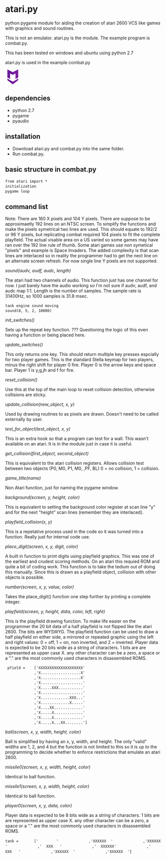 # atari.py
python pygame module for aiding the creation of atari 2600 VCS like games with graphics and sound routines.

This is not an emulator. atari.py is the module. The example program is combat.py.

This has been tested on windows and ubuntu using python 2.7

atari.py is used in the example combat.py


![alt text](https://github.com/adam-p/markdown-here/raw/master/src/common/images/icon48.png "Logo Title Text 1")


dependencies
------------
- python 2.7
- pygame
- pyaudio

installation
------------
 - Download atari.py and combat.py into the same folder.
 - Run combat.py.

basic structure in combat.py
----------------------------
```
from atari import *
initialization
pygame loop
```

command list
------------

Note: There are 160 X pixels and 104 Y pixels. There are suppose to be approximaetly 192 lines on an NTSC screen. To simplify the functions and make the pixels symetrical two lines are used. This should equate to 192/2 or 96 Y pixels, but replicating combat required 104 pixels to fit the complete playfield. The actual visable area on a US varied so some games may have ran over the 192 line rule of thumb. Some atari games use non symetical "pixels" and example is Space Invaders. The added complexity is that scan lines are interlaced so in reality the programmer had to get the next line on an alternate screen refresh. For now single line Y pixels are not supported.


*sound(audv, audf, audc, length)*

The atari had two channels of audio. This function just has one channel for now. I just barely have the audio working so I'm not sure if audv, audf, and audc map 1:1. Length is the number of samples. The sample rate is 31400Hz, so 1000 samples is 31.8 msec.

```
tank engine sound moving     
sound(8, 5, 2, 10000)
```


*init_switches()*

Sets up the repeat key function. ??? Questioning the logic of this even having a function or being placed here.

*update_switches()*

This only returns one key. This should return multiple key presses espcially for two player games. This is the standard Stella keymap for two players, minus the right shift for player 0 fire. Player 0 is the arrow keys and space bar. Player 1 is y,g,jh and f for fire. 

*reset_collision()*

Use this at the top of the main loop to reset collision detection, otherwise collisions are sticky.

*update_collision(new_object, x, y)*

Used by drawing routines to as pixels are drawn. Doesn't need to be called externally by user.

*test_for_object(test_object, x, y)*

This is an extra hook so that a program can test for a wall. This wasn't available on an atari. It is in the module just in case it is useful.

*get_collision(first_object, second_object)*

This is equivalent to the atari collision registers. Allows collision test between two objects (P0, M0, P1, M0, ,PF, BL) 0 = no collision, 1 = collision.

*game_title(name)*

Non Atari function, just for naming the pygame window.

*background(screen, y, height, color)*

This is equivalent to setting the background color register at scan line "y" and for the next "height" scan lines (remember they are interlaced).

*playfield_collision(x, y)*

This is a repetative process used in the code so it was turned into a function. Really just for internal code use.

*place_digit(screen, x, y, digit, color)*

A built in function to print digits using playfield graphics. This was one of the earliest and crudest scoring methods. On an atari this requied ROM and quite a bit of coding work. This function is to take the tedium out of doing this manually. Since this is drawn as a playfield object, collision with other objects is possible.

*number(screen, x, y, value, color)*

Takes the place_digit() function one step further by printing a complete integer.

*playfield(screen, y, height, data, color, left, right)*

This is the playfield drawing function. To make life easier on the programmer the 20 bit data of a half playfield is not flipped like the atari 2600. The bits are WYSWYG. The playfield function can be used to draw a half playfield on either side, a mirrored or repeated graphic using the left and right values: 0 = off, 1 = on, non inverted, and 2 = inverted.
Player data is expected to be 20 bits wide as a string of characters. 1 bits are are represented as upper case X. any other character can be a zero, a space or a "." are the most commonly used characters in disassembled ROMS. 

```
 pfield =    ['XXXXXXXXXXXXXXXXXXXX' 
             ,'X..................X' 
             ,'X..................X' 
             ,'X...................' 
             ,'X.....XXX...........' 
             ,'X...................' 
             ,'X.............XXX...' 
             ,'X.............X.....' 
             ,'X....XX.............' 
             ,'X.....X.............' 
             ,'X.....X.............' 
             ,'X.....X...XX........']
```

*ball(screen, x, y, width, height, color)*

Ball is simplified by having an x, y, width, and height. The only "valid" widths are 1, 2, and 4 but the function is not limited to this so it is up to the programming to decide whether to enforce restrictions that emulate an atari 2600.

*missile0(screen, x, y, width, height, color)*

Identical to ball function.

*missile1(screen, x, y, width, height, color)*

Identical to ball function.

*player0(screen, x, y, data, color)*

Player data is expected to be 8 bits wide as a string of characters. 1 bits are are represented as upper case X. any other character can be a zero, a space or a "." are the most commonly used characters in disassembled ROMS.   

``tank =       ['        '``
``             ,'XXXXXX  '`` 
``             ,'XXXXXX  '`` 
``             ,'  XXX   '`` 
``             ,'  XXXXXX'`` 
``             ,'  XXX   '`` 
``             ,'XXXXXX  '`` 
``             ,'XXXXXX  ']``
